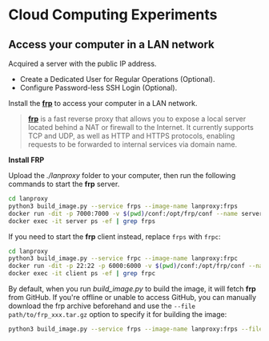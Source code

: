 # Cloud Computing Experiments

## Access your computer in a LAN network

Acquired a server with the public IP address.

- Create a Dedicated User for Regular Operations (Optional).
- Configure Password-less SSH Login (Optional).

Install the **[frp](https://github.com/fatedier/frp)** to access your computer in a LAN network.

> **[frp](https://github.com/fatedier/frp)** is a fast reverse proxy that allows you to expose a local server located behind a NAT or firewall to the Internet. It currently supports TCP and UDP, as well as HTTP and HTTPS protocols, enabling requests to be forwarded to internal services via domain name.

**Install FRP**

Upload the *./lanproxy* folder to your computer, then run the following commands to start the **frp** server.

```bash
cd lanproxy
python3 build_image.py --service frps --image-name lanproxy:frps
docker run -dit -p 7000:7000 -v $(pwd)/conf:/opt/frp/conf --name server lanproxy:frps
docker exec -it server ps -ef | grep frps
```

If you need to start the **frp** client instead, replace `frps` with `frpc`:

```bash
cd lanproxy
python3 build_image.py --service frpc --image-name lanproxy:frpc
docker run -dit -p 22:22 -p 6000:6000 -v $(pwd)/conf:/opt/frp/conf --name client lanproxy:frpc
docker exec -it client ps -ef | grep frpc
 ```

By default, when you run *build_image.py* to build the image, it will fetch **frp** from GitHub. If you're offline or unable to access GitHub, you can manually download the frp archive beforehand and use the `--file path/to/frp_xxx.tar.gz` option to specify it for building the image:

```bash
python3 build_image.py --service frps --image-name lanproxy:frps --file path/to/frp_xxx.tar.gz
```